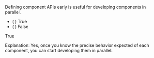 <panel header="{{ icon_Q_A }} True or False?">
<question>

Defining component APIs early is useful for developing components in parallel.

- ( ) True
- ( ) False

<div slot="answer">

True

Explanation: Yes, once you know the precise behavior expected of each component, you can start developing them in parallel.

</div>
</question>
</panel>
